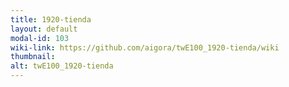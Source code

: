 ```yaml
---
title: 1920-tienda
layout: default
modal-id: 103
wiki-link: https://github.com/aigora/twE100_1920-tienda/wiki
thumbnail: 
alt: twE100_1920-tienda
---
```

